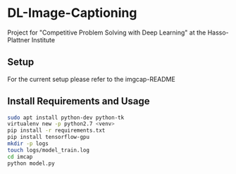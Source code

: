 # DL-Image-Captioning
Project for "Competitive Problem Solving with Deep Learning" at the Hasso-Plattner Institute

## Setup
For the current setup please refer to the imgcap-README


## Install Requirements and Usage

```bash
sudo apt install python-dev python-tk
virtualenv new -p python2.7 <venv>
pip install -r requirements.txt
pip install tensorflow-gpu
mkdir -p logs
touch logs/model_train.log
cd imcap
python model.py
```